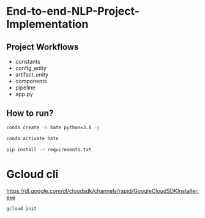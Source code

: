 # End-to-end-NLP-Project-Implementation


## Project Workflows

- constants
- config_enity
- artifact_enity
- components
- pipeline
- app.py


## How to run?

```bash
conda create -n hate python=3.8 -y
```

```bash
conda activate hate
```

```bash
pip install -r requirements.txt
```


# Gcloud cli
https://dl.google.com/dl/cloudsdk/channels/rapid/GoogleCloudSDKInstaller.exe

```bash
gcloud init
```

